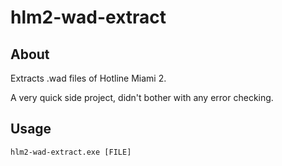 hlm2-wad-extract
================

About
-----

Extracts .wad files of Hotline Miami 2.

A very quick side project, didn't bother with any error checking.

Usage
-----

```
hlm2-wad-extract.exe [FILE]
```

